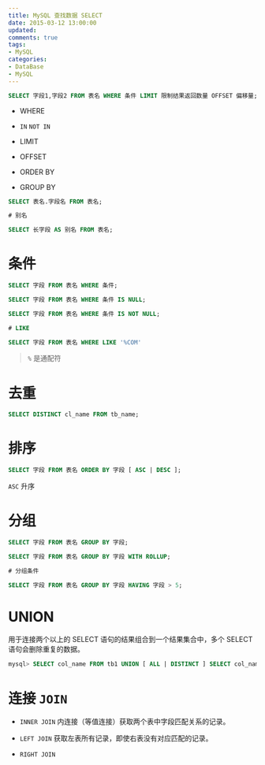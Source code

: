 ```yaml
---
title: MySQL 查找数据 SELECT
date: 2015-03-12 13:00:00
updated:
comments: true
tags:
- MySQL
categories:
- DataBase
- MySQL
---
```


```sql
SELECT 字段1,字段2 FROM 表名 WHERE 条件 LIMIT 限制结果返回数量 OFFSET 偏移量;
```

<!--more-->

* WHERE

* `IN` `NOT IN`

* LIMIT

* OFFSET

* ORDER BY

* GROUP BY


```sql
SELECT 表名.字段名 FROM 表名;

# 别名

SELECT 长字段 AS 别名 FROM 表名;
```

# 条件

```sql
SELECT 字段 FROM 表名 WHERE 条件;

SELECT 字段 FROM 表名 WHERE 条件 IS NULL;

SELECT 字段 FROM 表名 WHERE 条件 IS NOT NULL;

# LIKE

SELECT 字段 FROM 表名 WHERE LIKE '%COM'
```

> `%` 是通配符

# 去重

```sql
SELECT DISTINCT cl_name FROM tb_name;
```

# 排序

```sql
SELECT 字段 FROM 表名 ORDER BY 字段 [ ASC | DESC ];
```

`ASC` 升序

# 分组

```sql
SELECT 字段 FROM 表名 GROUP BY 字段;

SELECT 字段 FROM 表名 GROUP BY 字段 WITH ROLLUP;

# 分组条件

SELECT 字段 FROM 表名 GROUP BY 字段 HAVING 字段 > 5;
```

# UNION

用于连接两个以上的 SELECT 语句的结果组合到一个结果集合中，多个 SELECT 语句会删除重复的数据。

```sql
mysql> SELECT col_name FROM tb1 UNION [ ALL | DISTINCT ] SELECT col_name FROM tb2;
```

# 连接 `JOIN`

* `INNER JOIN` 内连接（等值连接）获取两个表中字段匹配关系的记录。

* `LEFT JOIN` 获取左表所有记录，即使右表没有对应匹配的记录。

* `RIGHT JOIN`
